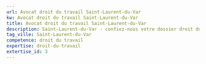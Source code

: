 ```yaml
---
url: Avocat droit du travail Saint-Laurent-du-Var
kw: Avocat droit du travail Saint-Laurent-du-Var
title: Avocat droit du travail Saint-Laurent-du-Var
description: Saint-Laurent-du-Var - confiez-nous votre dossier droit du travail
tag_ville: Saint-Laurent-du-Var
competence: droit du travail
expertise: droit-du-travail
extertise_id: 3
---
```

